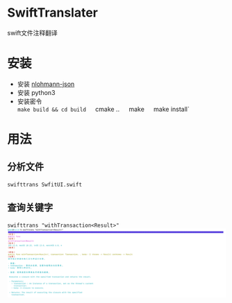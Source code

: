 # SwiftTranslater
 swift文件注释翻译

# 安装
- 安装 [nlohmann-json](https://github.com/nlohmann/json)  
- 安装 python3  
- 安装密令  
`make build && cd build  
`cmake ..`  
`make`  
`make install`  
# 用法  
## 分析文件  
`swifttrans SwfitUI.swift`  
## 查询关键字  
`swifttrans "withTransaction<Result>"`  
![结果](https://github.com/Marspacecraft/SwiftTranslater/blob/main/pic.png)

